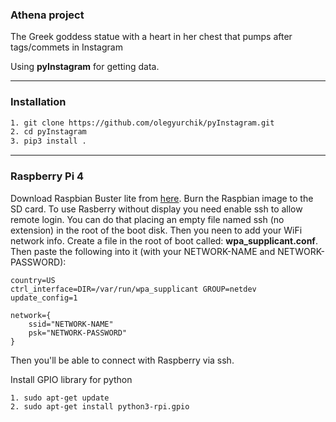 ### Athena project

The Greek goddess statue with a heart in her chest that pumps after tags/commets in Instagram

Using **pyInstagram** for getting data.
***

### Installation  
```bash
1. git clone https://github.com/olegyurchik/pyInstagram.git
2. cd pyInstagram
3. pip3 install .
```
***

### Raspberry Pi 4
Download Raspbian Buster lite from [here](https://www.raspberrypi.org/downloads/raspbian/). Burn the Raspbian image to the SD card. To use Rasberry without display you need enable ssh to allow remote login. You can do that placing an empty file named ssh (no extension) in the root of the boot disk.
Then you neen to add your WiFi network info. Create a file in the root of boot called: **wpa_supplicant.conf**. Then paste the following into it (with your NETWORK-NAME and NETWORK-PASSWORD):
```
country=US
ctrl_interface=DIR=/var/run/wpa_supplicant GROUP=netdev
update_config=1

network={
    ssid="NETWORK-NAME"
    psk="NETWORK-PASSWORD"
}
```
Then you'll be able to connect with Raspberry via ssh.

Install GPIO library for python
```bash
1. sudo apt-get update
2. sudo apt-get install python3-rpi.gpio
```

